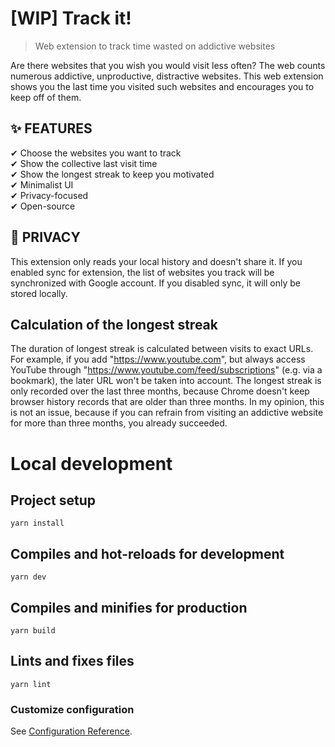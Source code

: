 # [WIP] Track it!

> Web extension to track time wasted on addictive websites

Are there websites that you wish you would visit less often? The web counts numerous addictive, unproductive, distractive websites. This web extension shows you the last time you visited such websites and encourages you to keep off of them.

## ✨ FEATURES
✔ Choose the websites you want to track  
✔ Show the collective last visit time  
✔ Show the longest streak to keep you motivated  
✔ Minimalist UI  
✔ Privacy-focused  
✔ Open-source  

## 🤫 PRIVACY
This extension only reads your local history and doesn't share it. If you enabled sync for extension, the list of websites you track will be synchronized with Google account. If you disabled sync, it will only be stored locally.

## Calculation of the longest streak
The duration of longest streak is calculated between visits to exact URLs. For example, if you add "https://www.youtube.com", but always access YouTube through "https://www.youtube.com/feed/subscriptions" (e.g. via a bookmark), the later URL won't be taken into account.
The longest streak is only recorded over the last three months, because Chrome doesn't keep browser history records that are older than three months.
In my opinion, this is not an issue, because if you can refrain from visiting an addictive website for more than three months, you already succeeded.


# Local development

## Project setup

```
yarn install
```

## Compiles and hot-reloads for development

```
yarn dev
```

## Compiles and minifies for production

```
yarn build
```

## Lints and fixes files

```
yarn lint
```

### Customize configuration

See [Configuration Reference](https://cli.vuejs.org/config/).
